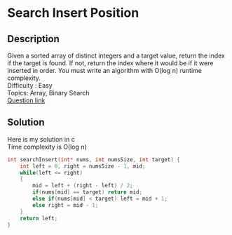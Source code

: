 # Search Insert Position

## Description
Given a sorted array of distinct integers and a target value, return the index if the target is found. 
If not, return the index where it would be if it were inserted in order.
You must write an algorithm with O(log n) runtime complexity.
<br>Difficuity : Easy
<br>Topics: Array, Binary Search
<br>[Question link](https://leetcode.com/problems/search-insert-position/description/?envType=problem-list-v2&envId=binary-search)
## Solution
Here is my solution in c
<br>Time complexity is O(log n)
```C
int searchInsert(int* nums, int numsSize, int target) {
    int left = 0, right = numsSize - 1, mid;
    while(left <= right)
    {
        mid = left + (right - left) / 2;
        if(nums[mid] == target) return mid;
        else if(nums[mid] < target) left = mid + 1;
        else right = mid - 1;
    }
    return left;
}
```
